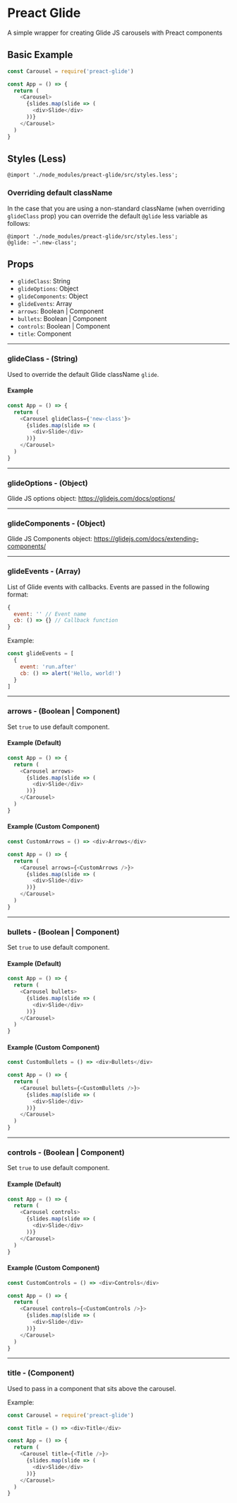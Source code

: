 # Preact Glide

A simple wrapper for creating Glide JS carousels with Preact components

## Basic Example

```js
const Carousel = require('preact-glide')

const App = () => {
  return (
    <Carousel>
      {slides.map(slide => (
        <div>Slide</div>
      ))}
    </Carousel>
  )
}
```

## Styles (Less)

```less
@import './node_modules/preact-glide/src/styles.less';
```

### Overriding default className

In the case that you are using a non-standard className (when overriding `glideClass` prop) you can override the default `@glide` less variable as follows:

```less
@import './node_modules/preact-glide/src/styles.less';
@glide: ~'.new-class';
```

## Props

- `glideClass`: String
- `glideOptions`: Object
- `glideComponents`: Object
- `glideEvents`: Array
- `arrows`: Boolean | Component
- `bullets`: Boolean | Component
- `controls`: Boolean | Component
- `title`: Component

---
### glideClass - (String)

Used to override the default Glide className `glide`.

#### Example

```js
const App = () => {
  return (
    <Carousel glideClass={'new-class'}>
      {slides.map(slide => (
        <div>Slide</div>
      ))}
    </Carousel>
  )
}
```

---

### glideOptions - (Object)

Glide JS options object: https://glidejs.com/docs/options/

---

### glideComponents - (Object)

Glide JS Components object: https://glidejs.com/docs/extending-components/

---

### glideEvents - (Array)

List of Glide events with callbacks. Events are passed in the following format:

```js
{
  event: '' // Event name
  cb: () => {} // Callback function
}
```

Example:

```js
const glideEvents = [
  {
    event: 'run.after'
    cb: () => alert('Hello, world!')
  }
]

```

---

### arrows - (Boolean | Component)

Set `true` to use default component. 

#### Example (Default)

```js
const App = () => {
  return (
    <Carousel arrows>
      {slides.map(slide => (
        <div>Slide</div>
      ))}
    </Carousel>
  )
}
```

#### Example (Custom Component)

```js
const CustomArrows = () => <div>Arrows</div>

const App = () => {
  return (
    <Carousel arrows={<CustomArrows />}>
      {slides.map(slide => (
        <div>Slide</div>
      ))}
    </Carousel>
  )
}
```

---

### bullets - (Boolean | Component)

Set `true` to use default component.

#### Example (Default)

```js
const App = () => {
  return (
    <Carousel bullets>
      {slides.map(slide => (
        <div>Slide</div>
      ))}
    </Carousel>
  )
}
```

#### Example (Custom Component)

```js
const CustomBullets = () => <div>Bullets</div>

const App = () => {
  return (
    <Carousel bullets={<CustomBullets />}>
      {slides.map(slide => (
        <div>Slide</div>
      ))}
    </Carousel>
  )
}
```

---

### controls - (Boolean | Component)

Set `true` to use default component.

#### Example (Default)

```js
const App = () => {
  return (
    <Carousel controls>
      {slides.map(slide => (
        <div>Slide</div>
      ))}
    </Carousel>
  )
}
```

#### Example (Custom Component)

```js
const CustomControls = () => <div>Controls</div>

const App = () => {
  return (
    <Carousel controls={<CustomControls />}>
      {slides.map(slide => (
        <div>Slide</div>
      ))}
    </Carousel>
  )
}
```

---

### title - (Component)

Used to pass in a component that sits above the carousel.

Example:

```js
const Carousel = require('preact-glide')

const Title = () => <div>Title</div>

const App = () => {
  return (
    <Carousel title={<Title />}>
      {slides.map(slide => (
        <div>Slide</div>
      ))}
    </Carousel>
  )
}

```
